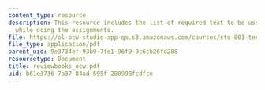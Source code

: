 ```yaml
---
content_type: resource
description: This resource includes the list of required text to be used by the students
  while doing the assignments.
file: https://ol-ocw-studio-app-qa.s3.amazonaws.com/courses/sts-001-technology-in-american-history-spring-2006/b61e37367a3784ad595f280998fcdfce_reviewbooks_ocw.pdf
file_type: application/pdf
parent_uid: 9e3734ef-93b9-7fe1-96f9-0c6cb26fd288
resourcetype: Document
title: reviewbooks_ocw.pdf
uid: b61e3736-7a37-84ad-595f-280998fcdfce
---
```

